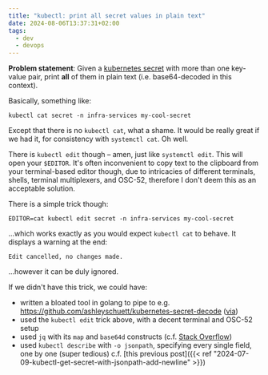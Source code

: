 ```yaml
---
title: "kubectl: print all secret values in plain text"
date: 2024-08-06T13:37:31+02:00
tags:
  - dev
  - devops
---
```


**Problem statement**: Given a [kubernetes
secret](https://kubernetes.io/docs/concepts/configuration/secret/) with more
than one key-value pair, print **all** of them in plain text (i.e.
base64-decoded in this context).

<!--more-->

Basically, something like:

```shell
kubectl cat secret -n infra-services my-cool-secret
```

Except that there is no `kubectl cat`, what a shame. It would be really great if
we had it, for consistency with `systemctl cat`. Oh well.

There is `kubectl edit` though – amen, just like `systemctl edit`. This will
open your `$EDITOR`. It's often inconvenient to copy text to the clipboard from
your terminal-based editor though, due to intricacies of different terminals,
shells, terminal multiplexers, and OSC-52, therefore I don't deem this as an
acceptable solution.

There is a simple trick though:

```shell
EDITOR=cat kubectl edit secret -n infra-services my-cool-secret
```

...which works exactly as you would expect `kubectl cat` to behave. It displays
a warning at the end:

```
Edit cancelled, no changes made.
```

...however it can be duly ignored.

If we didn't have this trick, we could have:

- written a bloated tool in golang to pipe to e.g. https://github.com/ashleyschuett/kubernetes-secret-decode ([via](https://itnext.io/secrets-in-plain-text-13a98f54ef97))
- used the `kubectl edit` trick above, with a decent terminal and OSC-52 setup
- used `jq` with its `map` and `base64d` constructs (c.f. [Stack
  Overflow](https://stackoverflow.com/questions/50286066/kubernetes-kubectl-print-all-secrets))
- used `kubectl describe` with `-o jsonpath`, specifying every single field, one
  by one (super tedious) c.f. [this previous post]({{< ref "2024-07-09-kubectl-get-secret-with-jsonpath-add-newline" >}})
